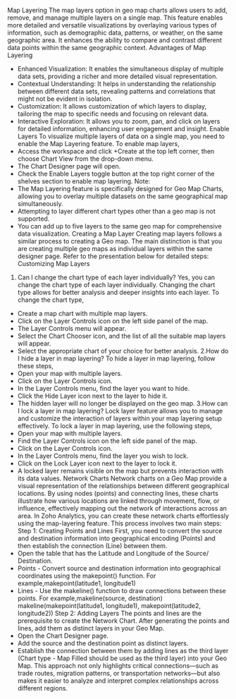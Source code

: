 Map Layering
The map layers option in geo map charts allows users to add, remove, and manage multiple layers on a single map. This feature enables more detailed and versatile visualizations by overlaying various types of information, such as demographic data, patterns, or weather, on the same geographic area. It enhances the ability to compare and contrast different data points within the same geographic context.
Advantages of Map Layering
- Enhanced Visualization: It enables the simultaneous display of multiple data sets, providing a richer and more detailed visual representation.
- Contextual Understanding: It helps in understanding the relationship between different data sets, revealing patterns and correlations that might not be evident in isolation.
- Customization: It allows customization of which layers to display, tailoring the map to specific needs and focusing on relevant data.
- Interactive Exploration: It allows you to zoom, pan, and click on layers for detailed information, enhancing user engagement and insight.
Enable Layers
To visualize multiple layers of data on a single map, you need to enable the Map Layering feature.
To enable map layers,
- Access the workspace and click +Create at the top left corner, then choose Chart View from the drop-down menu.
- The Chart Designer page will open.
- Check the Enable Layers toggle button at the top right corner of the shelves section to enable map layering.
Note:
- The Map Layering feature is specifically designed for Geo Map Charts, allowing you to overlay multiple datasets on the same geographical map simultaneously.
- Attempting to layer different chart types other than a geo map is not supported.
- You can add up to five layers to the same geo map for comprehensive data visualization.
Creating a Map Layer
Creating map layers follows a similar process to creating a Geo map. The main distinction is that you are creating multiple geo maps as individual layers within the same designer page.
Refer to the presentation below for detailed steps:
Customizing Map Layers
1. Can I change the chart type of each layer individually?
Yes, you can change the chart type of each layer individually. Changing the chart type allows for better analysis and deeper insights into each layer.
To change the chart type,
- Create a map chart with multiple map layers.
- Click on the Layer Controls icon on the left side panel of the map.
- The Layer Controls menu will appear.
- Select the Chart Chooser icon, and the list of all the suitable map layers will appear.
- Select the appropriate chart of your choice for better analysis.
2.How do I hide a layer in map layering?
To hide a layer in map layering, follow these steps,
- Open your map with multiple layers.
- Click on the Layer Controls icon.
- In the Layer Controls menu, find the layer you want to hide.
- Click the Hide Layer icon next to the layer to hide it.
- The hidden layer will no longer be displayed on the geo map.
3.How can I lock a layer in map layering?
Lock layer feature allows you to manage and customize the interaction of layers within your map layering setup effectively.
To lock a layer in map layering, use the following steps,
- Open your map with multiple layers.
- Find the Layer Controls icon on the left side panel of the map.
- Click on the Layer Controls icon.
- In the Layer Controls menu, find the layer you wish to lock.
- Click on the Lock Layer icon next to the layer to lock it.
- A locked layer remains visible on the map but prevents interaction with its data values.
Network Charts
Network charts on a Geo Map provide a visual representation of the relationships between different geographical locations. By using nodes (points) and connecting lines, these charts illustrate how various locations are linked through movement, flow, or influence, effectively mapping out the network of interactions across an area.
In Zoho Analytics, you can create these network charts effortlessly using the map-layering feature. This process involves two main steps:
Step 1: Creating Points and Lines
First, you need to convert the source and destination information into geographical encoding (Points) and then establish the connection (Line) between them.
- Open the table that has the Latitude and Longitude of the Source/ Destination.
- Points - Convert source and destination information into geographical coordinates using the makepoint() function.
For example,makepoint(latitude1, longitude1)
- Lines - Use the makeline() function to draw connections between these points.
For example,makeline(source, destination)
makeline(makepoint(latitude1, longitude1), makepoint(latitude2, longitude2))
Step 2: Adding Layers
The points and lines are the prerequisite to create the Network Chart. After generating the points and lines, add them as distinct layers in your Geo Map.
- Open the Chart Designer page.
- Add the source and the destination point as distinct layers.
- Establish the connection between them by adding lines as the third layer (Chart type - Map Filled should be used as the third layer) into your Geo Map.
This approach not only highlights critical connections—such as trade routes, migration patterns, or transportation networks—but also makes it easier to analyze and interpret complex relationships across different regions.